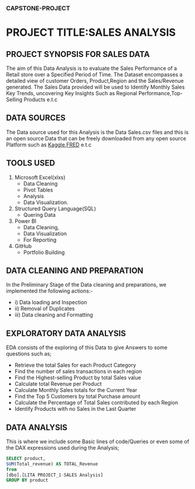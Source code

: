 ### CAPSTONE-PROJECT
# PROJECT TITLE:SALES ANALYSIS

## PROJECT SYNOPSIS FOR SALES DATA
The aim of this Data Analysis is to evaluate the Sales Performance of a Retail store over a Specified Period of Time. The Dataset encompasses a detailed view of customer Orders, Product,Region and the Sales/Revenue generated. The Sales Data provided will be used to Identify Monthly Sales Key Trends, uncovering Key Insights Such as Regional Performance,Top-Selling Products e.t.c

## DATA SOURCES
The Data source used for this Analysis is the Data Sales.csv files and this is an open source Data that can be freely downloaded from any open source Platform such as [Kaggle](https://www.kaggle.com/datasets),[FRED](https://appsource.microsoft.com/en-us/product/office365/wa200003692?tab=overview) e.t.c

## TOOLS USED
1) Microsoft Excel(xlxs)
   - Data Cleaning
   - Pivot Tables
   - Analysis
   - Data Visualization.
2) Structured Query Language(SQL)
   - Quering Data
3) Power BI
   - Data Cleaning,
   - Data Visualization
   - For Reporting
4) GitHub
   - Portfolio Building

## DATA CLEANING AND PREPARATION
In the Preliminary Stage of the Data cleaning and preparations, we implemented the following actions:-
- i) Data loading and Inspection
- ii) Removal of Duplicates
- iii) Data cleaning and Formatting

## EXPLORATORY DATA ANALYSIS
EDA consists of the exploring of this Data to give Answers to some questions such as;
- Retrieve the total Sales for each Product Category
- Find the number of sales transactions in each region
- Find the Highest-selling Product by total Sales value
- Calculate total Revenue per Product
- Calculate Monthly Sales totals for the Current Year
- Find the Top 5 Customers by total Purchase amount
- Calculate the Percentage of Total Sales contributed by each Region
- Identify Products with no Sales in the Last Quarter

## DATA ANALYSIS
This is where we include some Basic lines of code/Queries or even some of the DAX expressions used during the Analysis;
```SQL
SELECT product,
SUM(Total_revenue) AS TOTAL_Revenue
from
[dbo].[LITA PROJECT_1-SALES Analysis]
GROUP BY product
```

